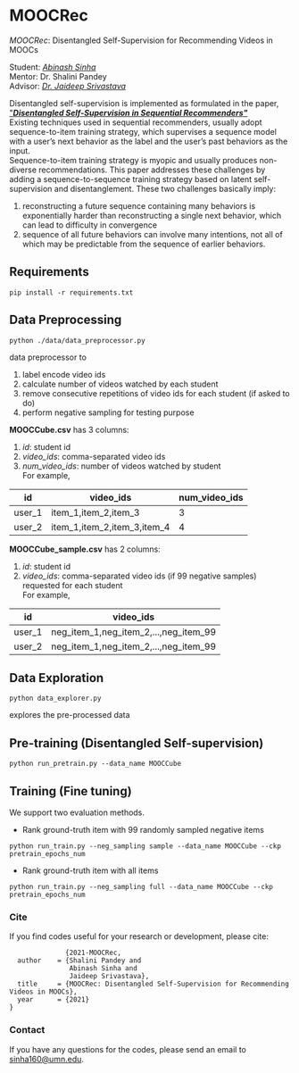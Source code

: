 # MOOCRec
*MOOCRec*: Disentangled Self-Supervision for Recommending Videos in MOOCs

Student: [*Abinash Sinha*](https://www.linkedin.com/in/abinashsinha330/)
<br>Mentor: Dr. Shalini Pandey
<br>Advisor: [*Dr. Jaideep Srivastava*](https://cse.umn.edu/cs/jaideep-srivastava)

Disentangled self-supervision is implemented as formulated in the paper, ["***Disentangled Self-Supervision in Sequential Recommenders"***](http://pengcui.thumedialab.com/papers/DisentangledSequentialRecommendation.pdf)  
Existing techniques used in sequential recommenders, usually adopt sequence-to-item training strategy, which supervises  a sequence model with a user’s next behavior as the label
and the user’s past behaviors as the input.  
Sequence-to-item training strategy is myopic and usually produces non-diverse recommendations. This paper addresses these challenges by adding a sequence-to-sequence training strategy
based on latent self-supervision and disentanglement. These two challenges basically imply:  
1. reconstructing a future sequence containing many behaviors is exponentially harder than reconstructing a single next behavior, which can lead to difficulty in convergence
2. sequence of all future behaviors can involve many intentions, not all of which may be predictable from the sequence of earlier behaviors.

## Requirements
```shell script
pip install -r requirements.txt
```

## Data Preprocessing
```shell script
python ./data/data_preprocessor.py
```
data preprocessor to 
1. label encode video ids
2. calculate number of videos watched by each student
3. remove consecutive repetitions of video ids for each student (if asked to do)
3. perform negative sampling for testing purpose


**MOOCCube.csv** has 3 columns:
1. *id*: student id
2. *video_ids*: comma-separated video ids
3. *num_video_ids*: number of videos watched by student  
For example,  

id | video_ids | num_video_ids
--- | --- | ---
user_1 | item_1,item_2,item_3 | 3
user_2 | item_1,item_2,item_3,item_4 | 4

**MOOCCube_sample.csv** has 2 columns:
1. *id*: student id
2. *video_ids*: comma-separated video ids (if 99 negative samples)
requested for each student  
For example,  

id | video_ids
--- | ---
user_1 | neg_item_1,neg_item_2,...,neg_item_99
user_2 | neg_item_1,neg_item_2,...,neg_item_99

## Data Exploration
```shell script
python data_explorer.py
```
explores the pre-processed data

## Pre-training (Disentangled Self-supervision)
```shell script
python run_pretrain.py --data_name MOOCCube
```

## Training (Fine tuning)
We support two evaluation methods.

+ Rank ground-truth item with 99 randomly sampled negative items
```shell script
python run_train.py --neg_sampling sample --data_name MOOCCube --ckp pretrain_epochs_num
```

+ Rank ground-truth item with all items
```shell script
python run_train.py --neg_sampling full --data_name MOOCCube --ckp pretrain_epochs_num
```
### 

### Cite
If you find codes useful for your research or development, please cite:

```
              {2021-MOOCRec,
  author    = {Shalini Pandey and
               Abinash Sinha and
               Jaideep Srivastava},
  title     = {MOOCRec: Disentangled Self-Supervision for Recommending Videos in MOOCs},
  year      = {2021}
}
```

### Contact
If you have any questions for the codes, please send an email to sinha160@umn.edu.
